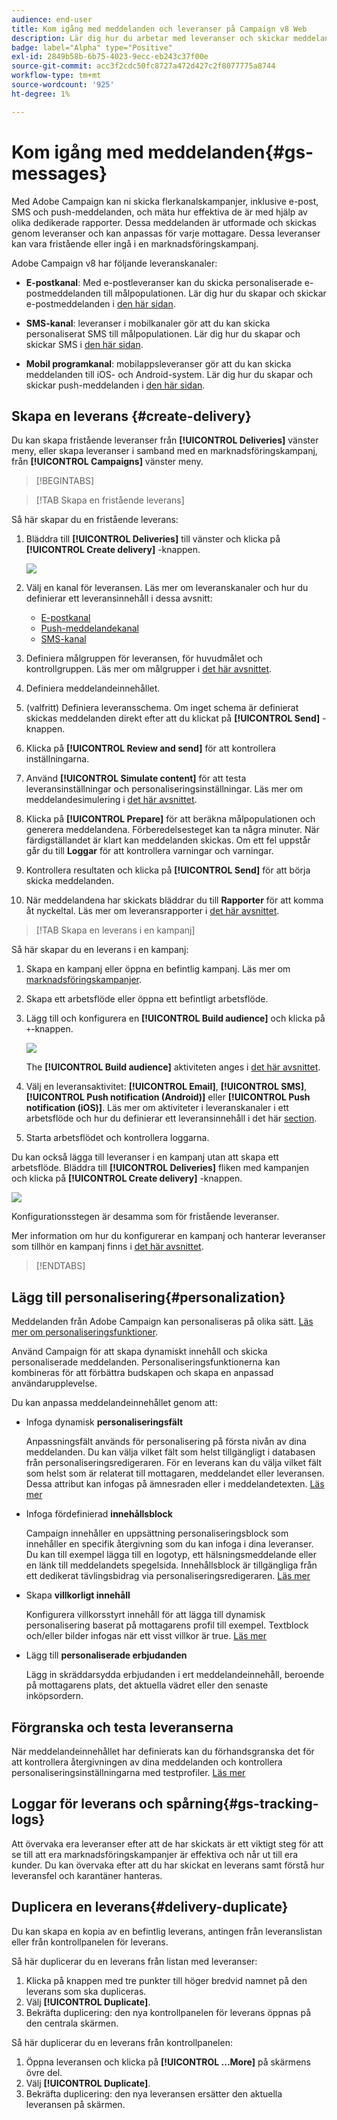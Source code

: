 ```yaml
---
audience: end-user
title: Kom igång med meddelanden och leveranser på Campaign v8 Web
description: Lär dig hur du arbetar med leveranser och skickar meddelanden med Campaign Web
badge: label="Alpha" type="Positive"
exl-id: 2849b58b-6b75-4023-9ecc-eb243c37f00e
source-git-commit: acc3f2cdc50fc8727a472d427c2f8077775a8744
workflow-type: tm+mt
source-wordcount: '925'
ht-degree: 1%

---
```


# Kom igång med meddelanden{#gs-messages}


Med Adobe Campaign kan ni skicka flerkanalskampanjer, inklusive e-post, SMS och push-meddelanden, och mäta hur effektiva de är med hjälp av olika dedikerade rapporter. Dessa meddelanden är utformade och skickas genom leveranser och kan anpassas för varje mottagare. Dessa leveranser kan vara fristående eller ingå i en marknadsföringskampanj.

Adobe Campaign v8 har följande leveranskanaler:

* **E-postkanal**: Med e-postleveranser kan du skicka personaliserade e-postmeddelanden till målpopulationen. Lär dig hur du skapar och skickar e-postmeddelanden i [den här sidan](../email/create-email.md).

* **SMS-kanal**: leveranser i mobilkanaler gör att du kan skicka personaliserat SMS till målpopulationen.  Lär dig hur du skapar och skickar SMS i [den här sidan](../sms/create-sms.md).

* **Mobil programkanal**: mobilappsleveranser gör att du kan skicka meddelanden till iOS- och Android-system.  Lär dig hur du skapar och skickar push-meddelanden i [den här sidan](../push/gs-push.md).

## Skapa en leverans {#create-delivery}

Du kan skapa fristående leveranser från **[!UICONTROL Deliveries]** vänster meny, eller skapa leveranser i samband med en marknadsföringskampanj, från **[!UICONTROL Campaigns]** vänster meny.

>[!BEGINTABS]

>[!TAB Skapa en fristående leverans]

Så här skapar du en fristående leverans:

1. Bläddra till **[!UICONTROL Deliveries]** till vänster och klicka på **[!UICONTROL Create delivery]** -knappen.

   ![](assets/create-a-delivery.png)

1. Välj en kanal för leveransen. Läs mer om leveranskanaler och hur du definierar ett leveransinnehåll i dessa avsnitt:

   * [E-postkanal](../email/create-email.md)
   * [Push-meddelandekanal](../push/gs-push.md)
   * [SMS-kanal](../sms/create-sms.md)

1. Definiera målgruppen för leveransen, för huvudmålet och kontrollgruppen. Läs mer om målgrupper i [det här avsnittet](../audience/about-audiences.md).
1. Definiera meddelandeinnehållet.
1. (valfritt) Definiera leveransschema. Om inget schema är definierat skickas meddelanden direkt efter att du klickat på **[!UICONTROL Send]** -knappen.
1. Klicka på  **[!UICONTROL Review and send]** för att kontrollera inställningarna.
1. Använd  **[!UICONTROL Simulate content]** för att testa leveransinställningar och personaliseringsinställningar. Läs mer om meddelandesimulering i [det här avsnittet](../preview-test/preview-test.md).
1. Klicka på  **[!UICONTROL Prepare]** för att beräkna målpopulationen och generera meddelandena. Förberedelsesteget kan ta några minuter. När färdigställandet är klart kan meddelanden skickas. Om ett fel uppstår går du till **Loggar** för att kontrollera varningar och varningar.
1. Kontrollera resultaten och klicka på  **[!UICONTROL Send]** för att börja skicka meddelanden.
1. När meddelandena har skickats bläddrar du till **Rapporter** för att komma åt nyckeltal. Läs mer om leveransrapporter i [det här avsnittet](../reporting/delivery-reports.md).

>[!TAB Skapa en leverans i en kampanj]

Så här skapar du en leverans i en kampanj:

1. Skapa en kampanj eller öppna en befintlig kampanj. Läs mer om [marknadsföringskampanjer](../campaigns/gs-campaigns.md).
1. Skapa ett arbetsflöde eller öppna ett befintligt arbetsflöde.
1. Lägg till och konfigurera en **[!UICONTROL Build audience]** och klicka på `+`-knappen.

   ![](assets/add-delivery-in-wf.png)

   The **[!UICONTROL Build audience]** aktiviteten anges i [det här avsnittet](../workflows/workflow-activities.md#targeting).

1. Välj en leveransaktivitet: **[!UICONTROL Email]**, **[!UICONTROL SMS]**, **[!UICONTROL Push notification (Android)]** eller **[!UICONTROL Push notification (iOS)]**. Läs mer om aktiviteter i leveranskanaler i ett arbetsflöde och hur du definierar ett leveransinnehåll i det här [section](../workflows/workflow-activities.md#channel).
1. Starta arbetsflödet och kontrollera loggarna.

Du kan också lägga till leveranser i en kampanj utan att skapa ett arbetsflöde. Bläddra till **[!UICONTROL Deliveries]** fliken med kampanjen och klicka på **[!UICONTROL Create delivery]** -knappen.

![](assets/new-campaign-delivery.png)

Konfigurationsstegen är desamma som för fristående leveranser.

Mer information om hur du konfigurerar en kampanj och hanterar leveranser som tillhör en kampanj finns i [det här avsnittet](../campaigns/gs-campaigns.md).

>[!ENDTABS]


## Lägg till personalisering{#personalization}

Meddelanden från Adobe Campaign kan personaliseras på olika sätt. [Läs mer om personaliseringsfunktioner](../personalization/personalize.md).

Använd Campaign för att skapa dynamiskt innehåll och skicka personaliserade meddelanden. Personaliseringsfunktionerna kan kombineras för att förbättra budskapen och skapa en anpassad användarupplevelse.

Du kan anpassa meddelandeinnehållet genom att:

* Infoga dynamisk **personaliseringsfält**

   Anpassningsfält används för personalisering på första nivån av dina meddelanden. Du kan välja vilket fält som helst tillgängligt i databasen från personaliseringsredigeraren. För en leverans kan du välja vilket fält som helst som är relaterat till mottagaren, meddelandet eller leveransen. Dessa attribut kan infogas på ämnesraden eller i meddelandetexten. [Läs mer](../personalization/personalize.md)

* Infoga fördefinierad **innehållsblock**

   Campaign innehåller en uppsättning personaliseringsblock som innehåller en specifik återgivning som du kan infoga i dina leveranser. Du kan till exempel lägga till en logotyp, ett hälsningsmeddelande eller en länk till meddelandets spegelsida. Innehållsblock är tillgängliga från ett dedikerat tävlingsbidrag via personaliseringsredigeraren. [Läs mer](../personalization/personalize.md#ootb-content-blocks)

* Skapa **villkorligt innehåll**

   Konfigurera villkorsstyrt innehåll för att lägga till dynamisk personalisering baserat på mottagarens profil till exempel. Textblock och/eller bilder infogas när ett visst villkor är true. [Läs mer](../personalization/conditions.md)

* Lägg till **personaliserade erbjudanden**

   Lägg in skräddarsydda erbjudanden i ert meddelandeinnehåll, beroende på mottagarens plats, det aktuella vädret eller den senaste inköpsordern.


## Förgranska och testa leveranserna

När meddelandeinnehållet har definierats kan du förhandsgranska det för att kontrollera återgivningen av dina meddelanden och kontrollera personaliseringsinställningarna med testprofiler. [Läs mer](../preview-test/preview-test.md)


## Loggar för leverans och spårning{#gs-tracking-logs}

Att övervaka era leveranser efter att de har skickats är ett viktigt steg för att se till att era marknadsföringskampanjer är effektiva och når ut till era kunder. Du kan övervaka efter att du har skickat en leverans samt förstå hur leveransfel och karantäner hanteras.

## Duplicera en leverans{#delivery-duplicate}

Du kan skapa en kopia av en befintlig leverans, antingen från leveranslistan eller från kontrollpanelen för leverans.

Så här duplicerar du en leverans från listan med leveranser:

1. Klicka på knappen med tre punkter till höger bredvid namnet på den leverans som ska dupliceras.
1. Välj  **[!UICONTROL Duplicate]**.
1. Bekräfta duplicering: den nya kontrollpanelen för leverans öppnas på den centrala skärmen.


Så här duplicerar du en leverans från kontrollpanelen:

1. Öppna leveransen och klicka på  **[!UICONTROL ...More]** på skärmens övre del.
1. Välj  **[!UICONTROL Duplicate]**.
1. Bekräfta duplicering: den nya leveransen ersätter den aktuella leveransen på skärmen.

